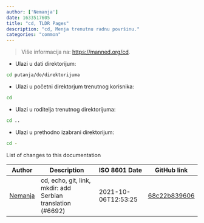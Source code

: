 ```yaml
---
author: ['Nemanja']
date: 1633517605
title: "cd, TLDR Pages"
description: "cd, Menja trenutnu radnu površinu."
categories: "common"
---
```

> Više informacija na: <https://manned.org/cd>.

- Ulazi u dati direktorijum:

```bash
cd putanja/do/direktorijuma
```

- Ulazi u početni direktorjum trenutnog korisnika:

```bash
cd
```

- Ulazi u roditelja trenutnog direktorijuma:

```bash
cd ..
```

- Ulazi u prethodno izabrani direktorijum:

```bash
cd -
```
List of changes to this documentation


Author | Description | ISO 8601 Date | GitHub link
------|-----|-----|-----
[Nemanja](mailto:91620216+nebocoder@users.noreply.github.com) | cd, echo, git, link, mkdir: add Serbian translation (#6692) | 2021-10-06T12:53:25 | [68c22b839606](https://github.com/tldr-pages/tldr/commit/68c22b839606a212fd868864a2d3753b34aa35a6)

